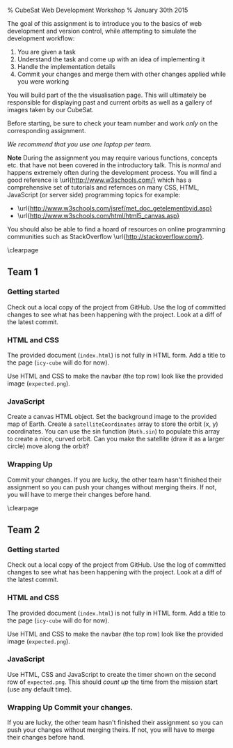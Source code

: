 % CubeSat Web Development Workshop
% January 30th 2015

The goal of this assignment is to introduce you to the basics of web
development and version control, while attempting to simulate the
development workflow:

1. You are given a task
2. Understand the task and come up with an idea of implementing it
3. Handle the implementation details
4. Commit your changes and merge them with other changes applied while
   you were working

You will build part of the the visualisation page. This will
ultimately be responsible for displaying past and current orbits as
well as a gallery of images taken by our CubeSat.

Before starting, be sure to check your team number and work _only_ on
the corresponding assignment.

_We recommend that you use one laptop per team._

__Note__ During the assignment you may require various functions,
concepts etc. that have not been covered in the introductory
talk. This is _normal_ and happens extremely often during the
development process. You will find a good reference is
\url{http://www.w3schools.com/} which has a comprehensive set of
tutorials and refernces on many CSS, HTML, JavaScript (or server side)
programming topics for example:

* \url{http://www.w3schools.com/jsref/met_doc_getelementbyid.asp}
* \url{http://www.w3schools.com/html/html5_canvas.asp}

You should also be able to find a hoard of resources on online
programming communities such as StackOverflow
\url{http://stackoverflow.com/}.

\clearpage

## Team 1

### Getting started

Check out a local copy of the project from GitHub.  Use the log of
committed changes to see what has been happening with the
project. Look at a diff of the latest commit.

### HTML and CSS

The provided document (`index.html`) is not fully in HTML form. Add a
title to the page (`icy-cube` will do for now).

Use HTML and CSS to make the navbar (the top row) look like the
provided image (`expected.png`).

### JavaScript

Create a canvas HTML object. Set the background image to the provided
map of Earth. Create a `satelliteCoordinates` array to store the orbit
(x, y) coordinates. You can use the sin function (`Math.sin`) to
populate this array to create a nice, curved orbit. Can you make the
satellite (draw it as a larger circle) move along the orbit?

### Wrapping Up

Commit your changes. If you are lucky, the other team hasn't finished
their assignment so you can push your changes without merging
theirs. If not, you will have to merge their changes before hand.

\clearpage

## Team 2

### Getting started

Check out a local copy of the project from GitHub.  Use the log of
committed changes to see what has been happening with the
project. Look at a diff of the latest commit.


### HTML and CSS

The provided document (`index.html`) is not fully in HTML form. Add a
title to the page (`icy-cube` will do for now).

Use HTML and CSS to make the navbar (the top row) look like the
provided image (`expected.png`).

### JavaScript

Use HTML, CSS and JavaScript to create the timer shown on the second
row of `expected.png`. This should _count up_ the time from the
mission start (use any default time).

### Wrapping Up Commit your changes.

If you are lucky, the other team
hasn't finished their assignment so you can push your changes without
merging theirs. If not, you will
have to merge their changes before hand.

